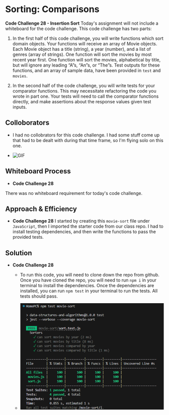 # Sorting: Comparisons
<!-- Short summary or background information -->

**Code Challenge 28 - Insertion Sort**
Today's assignment will not include a whiteboard for the code challenge. This code challenge has two parts:

1. In the first half of this code challenge, you will write functions which sort domain objects. Your functions will receive an array of Movie objects. Each Movie object has a title (string), a year (number), and a list of genres (array of strings). One function will sort the movies by most recent year first. One function will sort the movies, alphabetical by title, but will ignore any leading “A”s, “An”s, or “The”s. Test outputs for these functions, and an array of sample data, have been provided in `test` and `movies`.

2. In the second half of the code challenge, you will write tests for your comparator functions. This may necessitate refactoring the code you wrote in part one. Your tests will need to call the comparator functions directly, and make assertions about the response values given test inputs.

## Colloborators

- I had no collobrators for this code challenge. I had some stuff come up that had to be dealt with during that time frame, so I'm flying solo on this one.

- ![GIF](https://media.giphy.com/media/3EuAsjZDUJefK/giphy.gif)

## Whiteboard Process
<!-- Embedded whiteboard image -->
- **Code Challenge 28**

There was no whiteboard requirement for today's code challenge.

## Approach & Efficiency
<!-- What approach did you take? Why? What is the Big O space/time for this approach? -->
- **Code Challenge 28**
I started by creating this `movie-sort` file under `JavaScript`, then I imported the starter code from our class repo. I had to install testing dependencies, and then write the functions to pass the provided tests.

## Solution
<!-- Show how to run your code, and examples of it in action -->

- **Code Challenge 28**
  - To run this code, you will need to clone down the repo from github. Once you have cloned the repo, you will need to run `npm i` in your terminal to install the dependencies. Once the dependencies are installed, you can run `npm test` in your terminal to run the tests. All tests should pass.

  - ![Tests](/public/codeChallenge28Tests.png)
